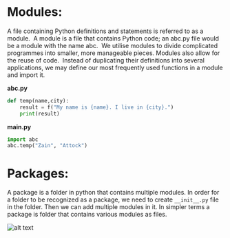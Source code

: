# Modules:
A file containing Python definitions and statements is referred to as a module.  A module is a file that contains Python code; an abc.py file would be a module with the name abc.  We utilise modules to divide complicated programmes into smaller, more manageable pieces. Modules also allow for the reuse of code.  Instead of duplicating their definitions into several applications, we may define our most frequently used functions in a module and import it.

**abc.py**
```python
def temp(name,city):
    result = f("My name is {name}. I live in {city}.")
    print(result)
```
**main.py**
```python
import abc
abc.temp("Zain", "Attock")
```

# Packages:
A package is a folder in python that contains multiple modules. In order for a folder to be recognized as a package, we need to create `__init__.py` file in the folder. Then we can add multiple modules in it. In simpler terms a package is folder that contains various modules as files. 

![alt text](https://www.tutorialsteacher.com/Content/images/python/package.png "Logo Title Text 1")
